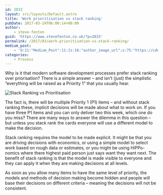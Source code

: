 ```yaml
---
id: 2033
layout: src/layouts/Default.astro
title: 'Work prioritisation vs stack ranking'
pubDate: 2017-03-24T06:00:14+00:00
author:
    - steve-fenton
guid: 'https://www.stevefenton.co.uk/?p=2033'
permalink: /2017/03/work-prioritisation-vs-stack-ranking/
medium_post:
    - 'O:11:"Medium_Post":11:{s:16:"author_image_url";s:75:"https://cdn-images-1.medium.com/fit/c/400/400/1*eXkhfEuF41g5W_xnc_ydLA.jpeg";s:10:"author_url";s:38:"https://medium.com/@steve.fenton.co.uk";s:11:"byline_name";N;s:12:"byline_email";N;s:10:"cross_link";s:3:"yes";s:2:"id";s:12:"80c95340c138";s:21:"follower_notification";s:3:"yes";s:7:"license";s:19:"all-rights-reserved";s:14:"publication_id";s:2:"-1";s:6:"status";s:5:"draft";s:3:"url";s:51:"https://medium.com/@steve.fenton.co.uk/80c95340c138";}'
categories:
    - Process
---
```


Why is it that modern software development processes prefer stack ranking over priorisation? There is a simple answer – and isn’t (just) the simplistic “everything will be raised as a Priority 1” that you usually hear.

![Stack Ranking vs Prioritisation](https://www.stevefenton.co.uk/wp-content/uploads/2017/03/stack-ranking-vs-prioritisation.jpg)

The fact is, there will be multiple Priority 1 (P1) items – and without stack ranking these, implicit decisions will be made about what to work on. If you have three P1 items and you can only deliver two this week, which one do you miss? There are many ways to answer the dilemma in this question – but unless you stack rank the cards everyone will use a different model to make the decision.

Stack ranking requires the model to be made explicit. It might be that you are driving decisions with economics, or using a simple model to select work based on rough data or estimates, or you might be using HiPPo-nomics where there highest paid person just says want they want next. The benefit of stack ranking is that the model is made visible to everyone and they can apply it when they are making decisions at all levels.

As soon as you allow many items to have the same level of priority, the models and methods of decision making become hidden and people will base their decisions on different criteria – meaning the decisions will not be consistent.